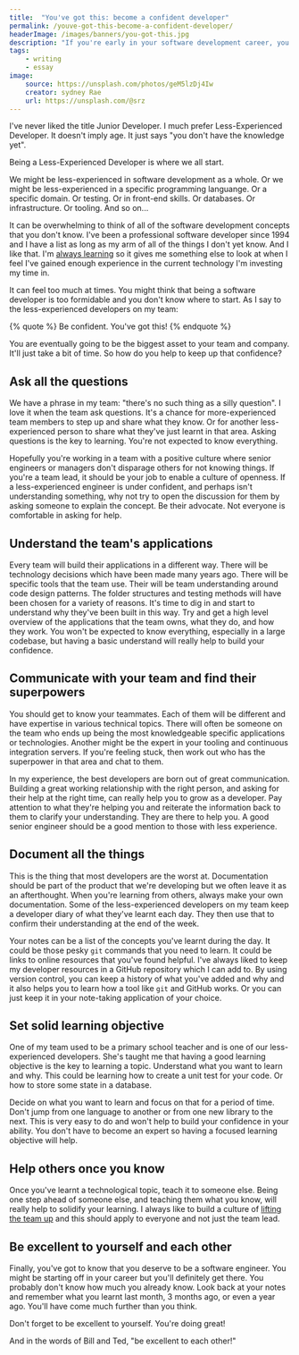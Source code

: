 ```yaml
---
title:  "You've got this: become a confident developer"
permalink: /youve-got-this-become-a-confident-developer/
headerImage: /images/banners/you-got-this.jpg
description: "If you're early in your software development career, you might not realise how good you are yet. Here are a few ideas to boost your confidence."
tags:
    - writing
    - essay
image:
    source: https://unsplash.com/photos/geM5lzDj4Iw
    creator: sydney Rae
    url: https://unsplash.com/@srz
---
```


I've never liked the title Junior Developer. I much prefer Less-Experienced Developer. It doesn't imply age. It just says "you don't have the knowledge yet".

Being a Less-Experienced Developer is where we all start.

We might be less-experienced in software development as a whole. Or we might be less-experienced in a specific programming languange. Or a specific domain. Or testing. Or in front-end skills. Or databases. Or infrastructure. Or tooling. And so on...

It can be overwhelming to think of all of the software development concepts that you don't know. I've been a professional software developer since 1994 and I have a list as long as my arm of all of the things I don't yet know. And I like that. I'm [always learning](/always-be-learning/) so it gives me something else to look at when I feel I've gained enough experience in the current technology I'm investing my time in.

It can feel too much at times. You might think that being a software developer is too formidable and you don't know where to start. As I say to the less-experienced developers on my team:

{% quote %}
Be confident. You've got this!
{% endquote %}

You are eventually going to be the biggest asset to your team and company. It'll just take a bit of time. So how do you help to keep up that confidence?

## Ask all the questions

We have a phrase in my team: "there's no such thing as a silly question". I love it when the team ask questions. It's a chance for more-experienced team members to step up and share what they know. Or for another less-experienced person to share what they've just learnt in that area. Asking questions is the key to learning. You're not expected to know everything.

Hopefully you're working in a team with a positive culture where senior engineers or managers don't disparage others for not knowing things. If you're a team lead, it should be your job to enable a culture of openness. If a less-experienced engineer is under confident, and perhaps isn't understanding something, why not try to open the discussion for them by asking someone to explain the concept. Be their advocate. Not everyone is comfortable in asking for help.

## Understand the team's applications

Every team will build their applications in a different way. There will be technology decisions which have been made many years ago. There will be specific tools that the team use. Their will be team understanding around code design patterns. The folder structures and testing methods will have been chosen for a variety of reasons. It's time to dig in and start to understand why they've been built in this way. Try and get a high level overview of the applications that the team owns, what they do, and how they work. You won't be expected to know everything, especially in a large codebase, but having a basic understand will really help to build your confidence.

## Communicate with your team and find their superpowers

You should get to know your teammates. Each of them will be different and have expertise in various technical topics. There will often be someone on the team who ends up being the most knowledgeable specific applications or technologies. Another might be the expert in your tooling and continuous integration servers. If you're feeling stuck, then work out who has the superpower in that area and chat to them.

In my experience, the best developers are born out of great communication. Building a great working relationship with the right person, and asking for their help at the right time, can really help you to grow as a developer. Pay attention to what they're helping you and reiterate the information back to them to clarify your understanding. They are there to help you. A good senior engineer should be a good mention to those with less experience.

## Document all the things

This is the thing that most developers are the worst at. Documentation should be part of the product that we're developing but we often leave it as an afterthought. When you're learning from others, always make your own documentation. Some of the less-experienced developers on my team keep a developer diary of what they've learnt each day. They then use that to confirm their understanding at the end of the week.

Your notes can be a list of the concepts you've learnt during the day. It could be those pesky `git` commands that you need to learn. It could be links to online resources that you've found helpful. I've always liked to keep my developer resources in a GitHub repository which I can add to. By using version control, you can keep a history of what you've added and why and it also helps you to learn how a tool like `git` and GitHub works. Or you can just keep it in your note-taking application of your choice.

## Set solid learning objective

One of my team used to be a primary school teacher and is one of our less-experienced developers. She's taught me that having a good learning objective is the key to learning a topic. Understand what you want to learn and why. This could be learning how to create a unit test for your code. Or how to store some state in a database.

Decide on what you want to learn and focus on that for a period of time. Don't jump from one language to another or from one new library to the next. This is very easy to do and won't help to build your confidence in your ability. You don't have to become an expert so having a focused learning objective will help.

## Help others once you know

Once you've learnt a technological topic, teach it to someone else. Being one step ahead of someone else, and teaching them what you know, will really help to solidify your learning. I always like to build a culture of [lifting the team up](/lift-your-team-up/) and this should apply to everyone and not just the team lead.

## Be excellent to yourself and each other

Finally, you've got to know that you deserve to be a software engineer. You might be starting off in your career but you'll definitely get there. You probably don't know how much you already know. Look back at your notes and remember what you learnt last month, 3 months ago, or even a year ago. You'll have come much further than you think.

Don't forget to be excellent to yourself. You're doing great!

And in the words of Bill and Ted, "be excellent to each other!"
